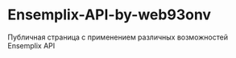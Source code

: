 Ensemplix-API-by-web93onv
====================

Публичная страница с применением различных возможностей Ensemplix API
